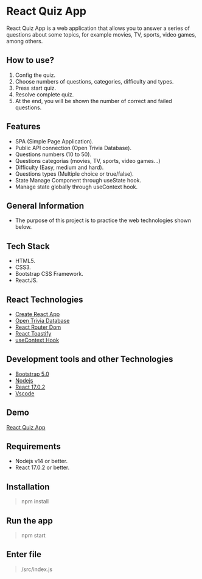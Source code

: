 # React Quiz App

React Quiz App is a web application that allows you to answer a series of questions about some topics, for example movies, TV, sports, video games, among others.

## How to use?
1. Config the quiz.
2. Choose numbers of questions, categories, difficulty and types.
3. Press start quiz.
4. Resolve complete quiz.
5. At the end, you will be shown the number of correct and failed questions.

## Features

- SPA (Simple Page Application).
- Public API connection (Open Trivia Database).
- Questions numbers (10 to 50).
- Questions categorias (movies, TV, sports, video games...)
- Difficulty (Easy, medium and hard).
- Questions types (Multiple choice or true/false).
- State Manage Component through useState hook.
- Manage state globally through useContext hook.

## General Information

- The purpose of this project is to practice the web technologies shown below.

## Tech Stack

- HTML5.
- CSS3.
- Bootstrap CSS Framework.
- ReactJS.

## React Technologies
- [Create React App](https://create-react-app.dev/)
- [Open Trivia Database](https://opentdb.com/)
- [React Router Dom](https://v5.reactrouter.com/web/guides/quick-start)
- [React Toastify](https://fkhadra.github.io/react-toastify/introduction)
- [useContext Hook](https://es.reactjs.org/docs/hooks-reference.html#usecontext)

## Development tools and other Technologies

- [Bootstrap 5.0](https://getbootstrap.com/)
- [Nodejs](https://nodejs.org/en/)
- [React 17.0.2](https://reactjs.org/)
- [Vscode](https://code.visualstudio.com/)

## Demo

[React Quiz App](https://google.com)

## Requirements
- Nodejs v14 or better.
- React 17.0.2 or better.

## Installation

> npm install

## Run the app

> npm start

## Enter file

> /src/index.js
